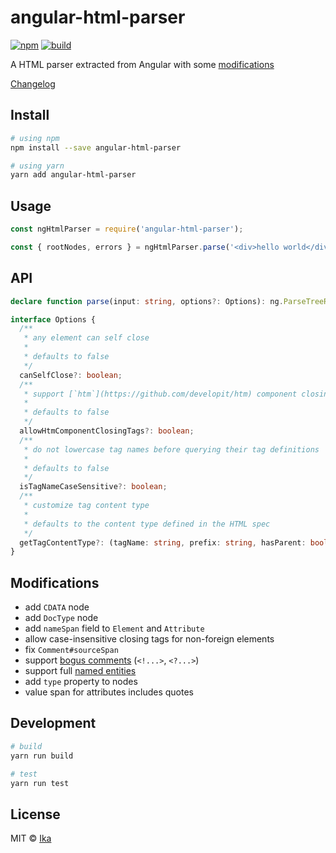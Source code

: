 # angular-html-parser

[![npm](https://img.shields.io/npm/v/angular-html-parser.svg)](https://www.npmjs.com/package/angular-html-parser)
[![build](https://img.shields.io/travis/com/ikatyang/angular-html-parser/master.svg)](https://travis-ci.com/ikatyang/angular-html-parser/builds)

A HTML parser extracted from Angular with some [modifications](#modifications)

[Changelog](https://github.com/ikatyang/angular-html-parser/blob/master/packages/angular-html-parser/CHANGELOG.md)

## Install

```sh
# using npm
npm install --save angular-html-parser

# using yarn
yarn add angular-html-parser
```

## Usage

```js
const ngHtmlParser = require('angular-html-parser');

const { rootNodes, errors } = ngHtmlParser.parse('<div>hello world</div>');
```

## API

```ts
declare function parse(input: string, options?: Options): ng.ParseTreeResult;

interface Options {
  /**
   * any element can self close
   *
   * defaults to false
   */
  canSelfClose?: boolean;
  /**
   * support [`htm`](https://github.com/developit/htm) component closing tags (`<//>`) 
   *
   * defaults to false
   */
  allowHtmComponentClosingTags?: boolean;
  /**
   * do not lowercase tag names before querying their tag definitions
   *
   * defaults to false
   */
  isTagNameCaseSensitive?: boolean;
  /**
   * customize tag content type
   *
   * defaults to the content type defined in the HTML spec
   */
  getTagContentType?: (tagName: string, prefix: string, hasParent: boolean) => void | ng.TagContentType,
}
```

## Modifications

- add `CDATA` node
- add `DocType` node
- add `nameSpan` field to `Element` and `Attribute`
- allow case-insensitive closing tags for non-foreign elements
- fix `Comment#sourceSpan`
- support [bogus comments](https://www.w3.org/TR/html5/syntax.html#bogus-comment-state) (`<!...>`, `<?...>`)
- support full [named entities](https://html.spec.whatwg.org/multipage/entities.json)
- add `type` property to nodes
- value span for attributes includes quotes

## Development

```sh
# build
yarn run build

# test
yarn run test
```

## License

MIT © [Ika](https://github.com/ikatyang)
